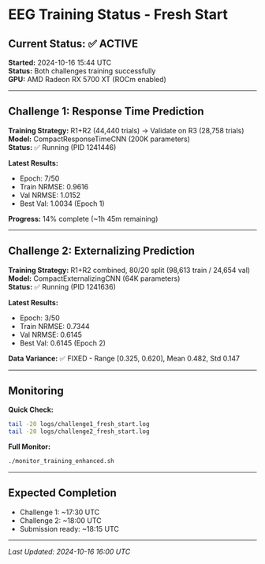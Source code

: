 # EEG Training Status - Fresh Start

## Current Status: ✅ ACTIVE

**Started:** 2024-10-16 15:44 UTC  
**Status:** Both challenges training successfully  
**GPU:** AMD Radeon RX 5700 XT (ROCm enabled)

---

## Challenge 1: Response Time Prediction

**Training Strategy:** R1+R2 (44,440 trials) → Validate on R3 (28,758 trials)  
**Model:** CompactResponseTimeCNN (200K parameters)  
**Status:** ✅ Running (PID 1241446)  

**Latest Results:**
- Epoch: 7/50  
- Train NRMSE: 0.9616  
- Val NRMSE: 1.0152  
- Best Val: 1.0034 (Epoch 1)  

**Progress:** 14% complete (~1h 45m remaining)

---

## Challenge 2: Externalizing Prediction

**Training Strategy:** R1+R2 combined, 80/20 split (98,613 train / 24,654 val)  
**Model:** CompactExternalizingCNN (64K parameters)  
**Status:** ✅ Running (PID 1241636)  

**Latest Results:**
- Epoch: 3/50  
- Train NRMSE: 0.7344  
- Val NRMSE: 0.6145  
- Best Val: 0.6145 (Epoch 2)  

**Data Variance:** ✅ FIXED - Range [0.325, 0.620], Mean 0.482, Std 0.147

---

## Monitoring

**Quick Check:**
```bash
tail -20 logs/challenge1_fresh_start.log
tail -20 logs/challenge2_fresh_start.log
```

**Full Monitor:**
```bash
./monitor_training_enhanced.sh
```

---

## Expected Completion

- Challenge 1: ~17:30 UTC
- Challenge 2: ~18:00 UTC
- Submission ready: ~18:15 UTC

---

*Last Updated: 2024-10-16 16:00 UTC*
